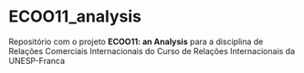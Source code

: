 # ECOO11_analysis

Repositório com o projeto **ECOO11: an Analysis** para a disciplina de Relações Comerciais Internacionais do Curso de Relações Internacionais da UNESP-Franca
